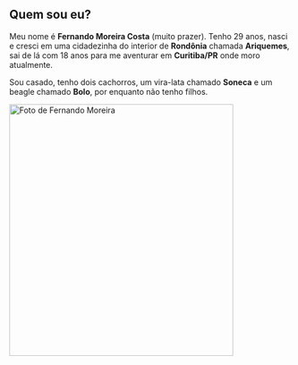 
<div class="aboutme__content">

## Quem sou eu?

Meu nome é **Fernando Moreira Costa** (muito prazer). Tenho 29 anos, nasci e cresci em uma cidadezinha do interior de **Rondônia** chamada **Ariquemes**, sai de lá com 18 anos para me aventurar em **Curitiba/PR** onde moro atualmente.

Sou casado, tenho dois cachorros, um vira-lata chamado **Soneca** e um beagle chamado **Bolo**, por enquanto não tenho filhos.

</div>

<div class="aboutme__thumb">
  <img src="/images/about/avatar.jpg" srcset="/images/about/avatar@2x.jpg 2x" alt="Foto de Fernando Moreira" width="400" height="450">
</div>
